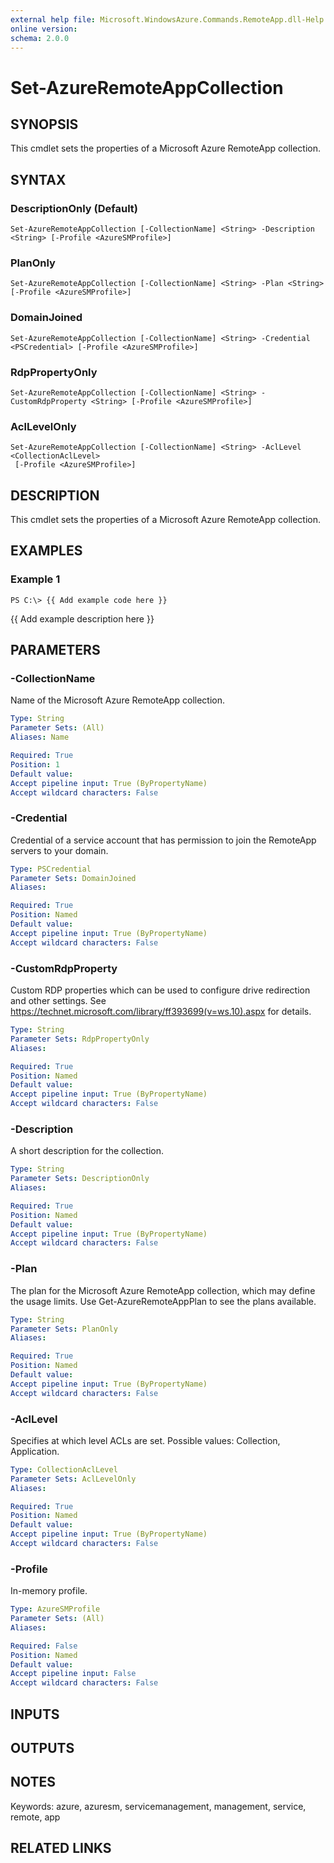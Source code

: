 ```yaml
---
external help file: Microsoft.WindowsAzure.Commands.RemoteApp.dll-Help.xml
online version: 
schema: 2.0.0
---
```


# Set-AzureRemoteAppCollection
## SYNOPSIS
This cmdlet sets the properties of a Microsoft Azure RemoteApp collection.

## SYNTAX

### DescriptionOnly (Default)
```
Set-AzureRemoteAppCollection [-CollectionName] <String> -Description <String> [-Profile <AzureSMProfile>]
```

### PlanOnly
```
Set-AzureRemoteAppCollection [-CollectionName] <String> -Plan <String> [-Profile <AzureSMProfile>]
```

### DomainJoined
```
Set-AzureRemoteAppCollection [-CollectionName] <String> -Credential <PSCredential> [-Profile <AzureSMProfile>]
```

### RdpPropertyOnly
```
Set-AzureRemoteAppCollection [-CollectionName] <String> -CustomRdpProperty <String> [-Profile <AzureSMProfile>]
```

### AclLevelOnly
```
Set-AzureRemoteAppCollection [-CollectionName] <String> -AclLevel <CollectionAclLevel>
 [-Profile <AzureSMProfile>]
```

## DESCRIPTION
This cmdlet sets the properties of a Microsoft Azure RemoteApp collection.

## EXAMPLES

### Example 1
```
PS C:\> {{ Add example code here }}
```

{{ Add example description here }}

## PARAMETERS

### -CollectionName
Name of the Microsoft Azure RemoteApp collection.

```yaml
Type: String
Parameter Sets: (All)
Aliases: Name

Required: True
Position: 1
Default value: 
Accept pipeline input: True (ByPropertyName)
Accept wildcard characters: False
```

### -Credential
Credential of a service account that has permission to join the RemoteApp servers to your domain.

```yaml
Type: PSCredential
Parameter Sets: DomainJoined
Aliases: 

Required: True
Position: Named
Default value: 
Accept pipeline input: True (ByPropertyName)
Accept wildcard characters: False
```

### -CustomRdpProperty
Custom RDP properties which can be used to configure drive redirection and other settings. 
See https://technet.microsoft.com/library/ff393699(v=ws.10).aspx for details.

```yaml
Type: String
Parameter Sets: RdpPropertyOnly
Aliases: 

Required: True
Position: Named
Default value: 
Accept pipeline input: True (ByPropertyName)
Accept wildcard characters: False
```

### -Description
A short description for the collection.

```yaml
Type: String
Parameter Sets: DescriptionOnly
Aliases: 

Required: True
Position: Named
Default value: 
Accept pipeline input: True (ByPropertyName)
Accept wildcard characters: False
```

### -Plan
The plan for the Microsoft Azure RemoteApp collection, which may define the usage limits.
Use Get-AzureRemoteAppPlan to see the plans available.

```yaml
Type: String
Parameter Sets: PlanOnly
Aliases: 

Required: True
Position: Named
Default value: 
Accept pipeline input: True (ByPropertyName)
Accept wildcard characters: False
```

### -AclLevel
Specifies at which level ACLs are set.
Possible values: Collection, Application.

```yaml
Type: CollectionAclLevel
Parameter Sets: AclLevelOnly
Aliases: 

Required: True
Position: Named
Default value: 
Accept pipeline input: True (ByPropertyName)
Accept wildcard characters: False
```

### -Profile
In-memory profile.

```yaml
Type: AzureSMProfile
Parameter Sets: (All)
Aliases: 

Required: False
Position: Named
Default value: 
Accept pipeline input: False
Accept wildcard characters: False
```

## INPUTS

## OUTPUTS

## NOTES
Keywords: azure, azuresm, servicemanagement, management, service, remote, app

## RELATED LINKS

